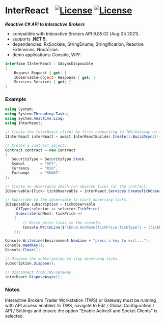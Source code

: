 # InterReact&nbsp;&nbsp; [![License](https://img.shields.io/badge/Version-0.0.2-blue)]() [![License](https://img.shields.io/badge/license-Apache%202.0-7755BB.svg)](https://opensource.org/licenses/Apache-2.0)

***Reactive C# API to Interactive Brokers***
- compatible with Interactive Brokers API 9.85.02 (Aug 05 2021).
- supports **.NET 5**.
- dependencies: RxSockets, StringEnums, Stringification, Reactive Extensions, NodaTime.
- demo applications: Console, WPF.

```csharp
interface IInterReact : IAsyncDisposable
{
    Request Request { get; }
    IObservable<object> Response { get; }
    Services Services { get; }
}
```
### Example ###
```csharp
using System;
using System.Threading.Tasks;
using System.Reactive.Linq;
using InterReact;
```
```csharp
// Create the InterReact client by first connecting to TWS/Gateway on the local host.
IInterReact interReact = await InterReactBuilder.Create().BuildAsync();

// Create a contract object.
Contract contract = new Contract
{
   SecurityType = SecurityType.Stock,
   Symbol       = "SPY",
   Currency     = "USD",
   Exchange     = "SMART"
};

// Create an observable which can observe ticks for the contract.
IObservable<ITick> tickObservable = interReact.Services.CreateTickObservable(contract);

// Subscribe to the observable to start observing ticks.
IDisposable subscription = tickObservable
    .OfType(selector => selector.TickPrice)
    .Subscribe(onNext: tickPrice =>
    {
        // Write price ticks to the console.
        Console.WriteLine($"{Enum.GetName(tickPrice.TickType)} = {tickPrice.Price}");
    });

Console.WriteLine(Environment.NewLine + "press a key to exit...");
Console.ReadKey();
Console.Clear();

// Dispose the subscription to stop observing ticks.
subscription.Dispose();

// Disconnect from TWS/Gateway.
interReact.DisposeAsync();
```
### Notes ###

Interactive Brokers Trader Workstation (TWS) or Gateway must be running with API access enabled. In TWS, navigate to Edit / Global Configuration / API / Settings and ensure the option "Enable ActiveX and Socket Clients" is selected.
